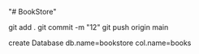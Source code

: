 "# BookStore" 

git add .
git commit -m "12"
git push origin main

create Database
db.name=bookstore
col.name=books